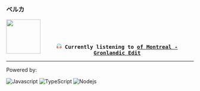 ### ベルカ
<div align="center">
<kbd>
<a href="https://www.youtube.com/results?search_query=of+Montreal+Gronlandic+Edit" target="_blank">
    <img align="left" width="92" height="92" src="https:&#x2F;&#x2F;lastfm.freetls.fastly.net&#x2F;i&#x2F;u&#x2F;174s&#x2F;999a5b8830467c94ef8a8a9cd48b5bc5.jpg">
</a>
</br></br></br>
<b><p align="center"><img height="14" width="14" src=https:&#x2F;&#x2F;github.com&#x2F;BelkaDev&#x2F;BelkaDev&#x2F;blob&#x2F;master&#x2F;assets&#x2F;listening3.png?raw&#x3D;true> Currently listening to <a href="https://www.youtube.com/results?search_query=of+Montreal+Gronlandic+Edit" target="_blank">of Montreal  - Gronlandic Edit</a> </b></p>
</kbd>
</div>

---

Powered by:
<p>
    <img alt="Javascript" src="https://img.shields.io/badge/-javascript-b5a10d?style=flat-rounded&logo=javascript&logoColor=white" />
    <img alt="TypeScript" src="https://img.shields.io/badge/-TypeScript-007ACC?style=flat-rounded&logo=typescript&logoColor=white" />
    <img alt="Nodejs" src="https://img.shields.io/badge/-Nodejs-43853d?style=flat-rounded&logo=Node.js&logoColor=white" />
  </p>